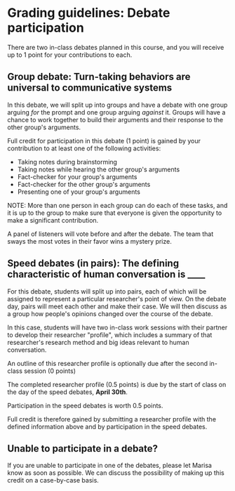 # Grading guidelines: Debate participation
There are two in-class debates planned in this course, and you will receive up to 1 point for your contributions to each.

## Group debate: Turn-taking behaviors are universal to communicative systems
In this debate, we will split up into groups and have a debate with one group arguing _for_ the prompt and one group arguing _against_ it. Groups will have a chance to work together to build their arguments and their response to the other group's arguments.

Full credit for participation in this debate (1 point) is gained by your contribution to at least one of the following activities:

- Taking notes during brainstorming
- Taking notes while hearing the other group's arguments
- Fact-checker for your group's arguments
- Fact-checker for the other group's arguments
- Presenting one of your group's arguments

NOTE: More than one person in each group can do each of these tasks, and it is up to the group to make sure that everyone is given the opportunity to make a significant contribution.

A panel of listeners will vote before and after the debate. The team that sways the most votes in their favor wins a mystery prize.

## Speed debates (in pairs): The defining characteristic of human conversation is ____
For this debate, students will split up into pairs, each of which will be assigned to represent a particular researcher's point of view. On the debate day, pairs will meet each other and make their case. We will then discuss as a group how people's opinions changed over the course of the debate.

In this case, students will have two in-class work sessions with their partner to develop their researcher "profile", which includes a summary of that researcher's research method and big ideas relevant to human conversation.

An outline of this researcher profile is optionally due after the second in-class session (0 points)

The completed researcher profile (0.5 points) is due by the start of class on the day of the speed debates, **April 30th**.

Participation in the speed debates is worth 0.5 points.

Full credit is therefore gained by submitting a researcher profile with the defined information above and by participation in the speed debates.

## Unable to participate in a debate?
If you are unable to participate in one of the debates, please let Marisa know as soon as possible. We can discuss the possibility of making up this credit on a case-by-case basis.

